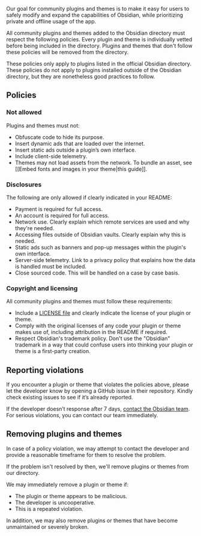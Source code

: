 Our goal for community plugins and themes is to make it easy for users to safely modify and expand the capabilities of Obsidian, while prioritizing private and offline usage of the app.

All community plugins and themes added to the Obsidian directory must respect the following policies. Every plugin and theme is individually vetted before being included in the directory. Plugins and themes that don't follow these policies will be removed from the directory.

These policies only apply to plugins listed in the official Obsidian directory. These policies do not apply to plugins installed outside of the Obsidian directory, but they are nonetheless good practices to follow.

## Policies

### Not allowed

Plugins and themes must not:

- Obfuscate code to hide its purpose.
- Insert dynamic ads that are loaded over the internet.
- Insert static ads outside a plugin’s own interface.
- Include client-side telemetry.
- Themes may not load assets from the network. To bundle an asset, see [[Embed fonts and images in your theme|this guide]].

### Disclosures

The following are only allowed if clearly indicated in your README:

- Payment is required for full access.
- An account is required for full access.
- Network use. Clearly explain which remote services are used and why they're needed.
- Accessing files outside of Obsidian vaults. Clearly explain why this is needed.
- Static ads such as banners and pop-up messages within the plugin's own interface.
- Server-side telemetry. Link to a privacy policy that explains how the data is handled must be included.
- Close sourced code. This will be handled on a case by case basis.

### Copyright and licensing

All community plugins and themes must follow these requirements:

- Include a [LICENSE file](https://docs.github.com/en/communities/setting-up-your-project-for-healthy-contributions/adding-a-license-to-a-repository) and clearly indicate the license of your plugin or theme.
- Comply with the original licenses of any code your plugin or theme makes use of, including attribution in the README if required.
- Respect Obsidian's trademark policy. Don't use the "Obsidian" trademark in a way that could confuse users into thinking your plugin or theme is a first-party creation.

## Reporting violations

If you encounter a plugin or theme that violates the policies above, please let the developer know by opening a GitHub issue in their repository. Kindly check existing issues to see if it’s already reported.

If the developer doesn’t response after 7 days, [contact the Obsidian team](https://help.obsidian.md/Help+and+support#Report+a+security+issue). For serious violations, you can contact our team immediately.

## Removing plugins and themes

In case of a policy violation, we may attempt to contact the developer and provide a reasonable timeframe for them to resolve the problem.

If the problem isn't resolved by then, we'll remove plugins or themes from our directory.

We may immediately remove a plugin or theme if:

- The plugin or theme appears to be malicious.
- The developer is uncooperative.
- This is a repeated violation.

In addition, we may also remove plugins or themes that have become unmaintained or severely broken.
